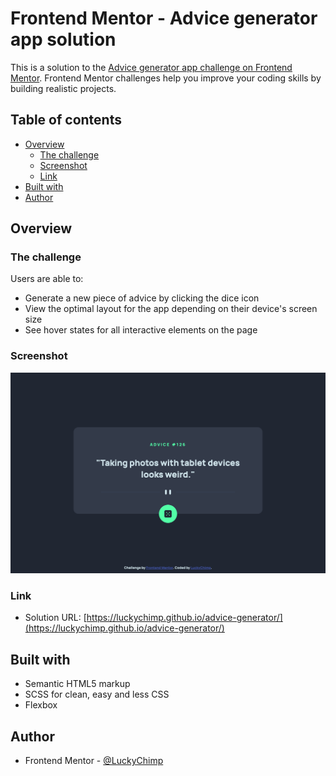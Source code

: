 # Frontend Mentor - Advice generator app solution

This is a solution to the [Advice generator app challenge on Frontend Mentor](https://www.frontendmentor.io/challenges/advice-generator-app-QdUG-13db). Frontend Mentor challenges help you improve your coding skills by building realistic projects.

## Table of contents

- [Overview](#overview)
  - [The challenge](#the-challenge)
  - [Screenshot](#screenshot)
  - [Link](#link)
- [Built with](#built-with)
- [Author](#author)

## Overview

### The challenge

Users are able to:

- Generate a new piece of advice by clicking the dice icon
- View the optimal layout for the app depending on their device's screen size
- See hover states for all interactive elements on the page

### Screenshot

![](./screenshot.png)

### Link

- Solution URL: [https://luckychimp.github.io/advice-generator/](https://luckychimp.github.io/advice-generator/)

## Built with

- Semantic HTML5 markup
- SCSS for clean, easy and less CSS
- Flexbox

## Author

- Frontend Mentor - [@LuckyChimp](https://www.frontendmentor.io/profile/LuckyChimp)

